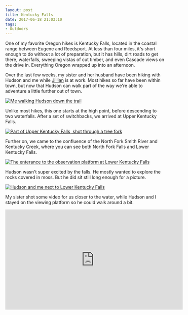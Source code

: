 ```yaml
---
layout: post 
title: Kentucky Falls
date: 2017-06-18 21:03:10
tags:
- Outdoors
---
```

One of my favorite Oregon hikes is Kentucky Falls, located in the coastal range between Eugene and Reedsport. At less than four miles, it's short enough to do without a lot of preparation, but it has hills, dirt roads to get there, waterfalls, sweeping vistas of cut timber, and even Cascade views on the drive in. Everything Oregon wrapped up into an afternoon.

Over the last few weeks, my sister and her husband have been hiking with Hudson and me while <a href="http://www.jillianschmidt.com">Jillian</a> is at work. Most hikes so far have been within town, but now that Hudson can walk part of the way we're able to adventure a little further out of town.

<a href="http://imgur.com/a/XJRkO"><img alt="Me walking Hudson down the trail" src="//i.imgur.com/XJRkO.jpg"></a>

Unlike most hikes, this one starts at the high point, before descending to two waterfalls. After a set of switchbacks, we arrived at Upper Kentucky Falls.

<a href="http://imgur.com/icXms2G"><img alt="Part of Upper Kentucky Falls, shot through a tree fork" src="https://i.imgur.com/icXms2G.jpg"></a>

Further on, we came to the confluence of the North Fork Smith River and Kentucky Creek, where you can see both North Fork Falls and Lower Kentucky Falls.

<a href="http://imgur.com/u1jqaOg"><img alt="The enterance to the observation platform at Lower Kentucky Falls" src="https://i.imgur.com/u1jqaOg.jpg"></a>

Hudson wasn't super excited by the falls. He mostly wanted to explore the rocks covered in moss. But he did sit still long enough for a picture.

<a href="http://imgur.com/QPn87XK"><img alt="Hudson and me next to Lower Kentucky Falls" src="https://i.imgur.com/QPn87XK.jpg"></a>

My sister shot some video for us closer to the water, while Hudson and I stayed on the viewing platform so he could walk around a bit.

<iframe width="560" height="315" src="https://www.youtube.com/embed/mSx15-YIz4A" frameborder="0" allowfullscreen></iframe>